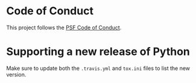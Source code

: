 # Code of Conduct
This project follows the [PSF Code of Conduct](https://www.python.org/psf/codeofconduct/).

# Supporting a new release of Python
Make sure to update both the `.travis.yml` and `tox.ini` files to list the new version.
